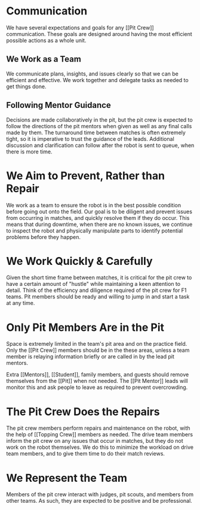 # Communication

We have several expectations and goals for any [[Pit Crew]] communication. These goals are designed around having the most efficient possible actions as a whole unit.

## We Work as a Team

We communicate plans, insights, and issues clearly so that we can be efficient and effective.  We work together and delegate tasks as needed to get things done.

## Following Mentor Guidance

Decisions are made collaboratively in the pit, but the pit crew is expected to follow the directions of the pit mentors when given as well as any final calls made by them.  The turnaround time between matches is often extremely tight, so it is imperative to trust the guidance of the leads.  Additional discussion and clarification can follow after the robot is sent to queue, when there is more time.

# We Aim to Prevent, Rather than Repair

We work as a team to ensure the robot is in the best possible condition before going out onto the field.  Our goal is to be diligent and prevent issues from occurring in matches, and quickly resolve them if they do occur.  This means that during downtime, when there are no known issues, we continue to inspect the robot and physically manipulate parts to identify potential problems before they happen.

# We Work Quickly & Carefully

Given the short time frame between matches, it is critical for the pit crew to have a certain amount of "hustle" while maintaining a keen attention to detail.  Think of the efficiency and diligence required of the pit crew for F1 teams. Pit members should be ready and willing to jump in and start a task at any time.

# Only Pit Members Are in the Pit

Space is extremely limited in the team's pit area and on the practice field. Only the [[Pit Crew]] members should be in the these areas, unless a team member is relaying information briefly or are called in by the lead pit mentors.

Extra [[Mentors]], [[Student]], family members, and guests should remove themselves from the [[Pit]] when not needed. The [[Pit Mentor]] leads will monitor this and ask people to leave as required to prevent overcrowding.

# The Pit Crew Does the Repairs

The pit crew members perform repairs and maintenance on the robot, with the help of [[Topping Crew]] members as needed.  The drive team members inform the pit crew on any issues that occur in matches, but they do not work on the robot themselves.  We do this to minimize the workload on drive team members, and to give them time to do their match reviews.

# We Represent the Team

Members of the pit crew interact with judges, pit scouts, and members from other teams.  As such, they are expected to be positive and be professional.